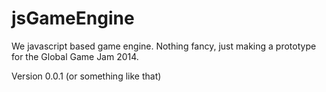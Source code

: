 jsGameEngine
============

We javascript based game engine. Nothing fancy, just making a prototype for the Global Game Jam 2014.

Version 0.0.1 (or something like that)